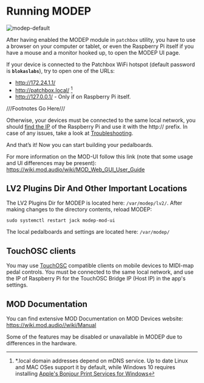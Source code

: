 # Running MODEP

![modep-default](https://raw.githubusercontent.com/wiki/BlokasLabs/modep/images/modep-default.png)

After having enabled the MODEP module in `patchbox` utility, you have to use a browser on your computer or tablet, or even the Raspberry Pi itself if you have a mouse and a monitor hooked up, to open the MODEP UI page.

If your device is connected to the Patchbox WiFi hotspot (default password is **`blokaslabs`**), try to open one of the URLs:

* http://172.24.1.1/
* http://patchbox.local/ [^1]
* http://127.0.0.1/ - Only if on Raspberry Pi itself.

[^1]: \*.local domain addresses depend on mDNS service. Up to date Linux and MAC OSes support it by default, while Windows 10 requires installing [Apple's Bonjour Print Services for Windows](https://support.apple.com/kb/DL999?locale=en_US)

///Footnotes Go Here///

Otherwise, your devices must be connected to the same local network, you should [find the IP](faq.md#determining-the-ip-address-of-your-pi) of the Raspberry Pi and use it with the http:// prefix. In case of any issues, take a look at [Troubleshooting](troubleshooting.md).

And that’s it! Now you can start building your pedalboards.

For more information on the MOD-UI follow this link (note that some usage and UI differences may be present): https://wiki.mod.audio/wiki/MOD_Web_GUI_User_Guide

## LV2 Plugins Dir And Other Important Locations

The LV2 Plugins Dir for MODEP is located here: `/var/modep/lv2/`. After making changes to the directory contents, reload MODEP:

```
sudo systemctl restart jack modep-mod-ui
```

The local pedalboards and settings are located here: `/var/modep/`

## TouchOSC clients

You may use [TouchOSC](https://hexler.net/software/touchosc) compatible clients on mobile devices to MIDI-map pedal controls. You must be connected to the same local network, and use the IP of Raspberry Pi for the TouchOSC Bridge IP (Host IP) in the app's settings.

## MOD Documentation

You can find extensive MOD Documentation on MOD Devices website: https://wiki.mod.audio//wiki/Manual

Some of the features may be disabled or unavailable in MODEP due to differences in the hardware.
